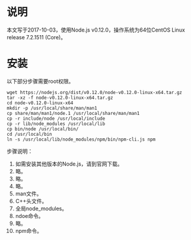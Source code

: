 # 说明

本文写于2017-10-03，使用Node.js v0.12.0，操作系统为64位CentOS Linux release 7.2.1511 (Core)。

# 安装

以下部分步骤需要root权限。

```shell
wget https://nodejs.org/dist/v0.12.0/node-v0.12.0-linux-x64.tar.gz
tar -xz -f node-v0.12.0-linux-x64.tar.gz
cd node-v0.12.0-linux-x64
mkdir -p /usr/local/share/man/man1
cp share/man/man1/node.1 /usr/local/share/man/man1
cp -r include/node /usr/local/include
cp -r lib/node_modules /usr/local/lib
cp bin/node /usr/local/bin/
cd /usr/local/bin
ln -s /usr/local/lib/node_modules/npm/bin/npm-cli.js npm
```

步骤说明：

1. 如需安装其他版本的Node.js，请到官网下载。
1. 略。
1. 略。
1. 略。
1. man文件。
1. C++头文件。
1. 全局node_modules。
1. ndoe命令。
1. 略。
1. npm命令。

